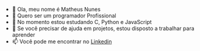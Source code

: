 - 👋 Ola, meu nome é Matheus Nunes
- 👀 Quero ser um programador Profissional
- 🌱 No momento estou estudando C, Python e JavaScript
- 💞️ Se você precisar de ajuda em projetos, estou disposto a trabalhar para aprender
- 📫 Você pode me encontrar no [Linkedin](https://www.linkedin.com/in/matheus-nunes-757174189/)
 

<!---
MatheusNuunes/MatheusNuunes is a ✨ special ✨ repository because its `README.md` (this file) appears on your GitHub profile.
You can click the Preview link to take a look at your changes.
--->
